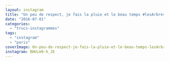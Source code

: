 ```yaml
---
layout: instagram
title: "Un peu de respect, je fais la pluie et le beau temps #lesArbresNousParlent #paris"
date: "2016-07-01"
categories: 
  - "trucs-instagrammes"
tags: 
  - "instagram"
  - "paris"
coverImage: Un-peu-de-respect-je-fais-la-pluie-et-le-beau-temps-lesArbresNousParlent-paris.jpg
instagram: BHUim9-h_JE
---
```

